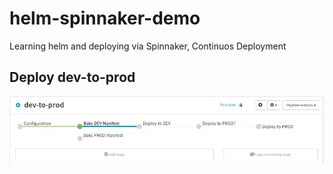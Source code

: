 # helm-spinnaker-demo
Learning helm and deploying via Spinnaker, Continuos Deployment


## Deploy dev-to-prod

![](media/images/dev-to-prod.png?raw=true)